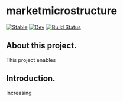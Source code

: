 # marketmicrostructure

[![Stable](https://img.shields.io/badge/docs-stable-blue.svg)](https://@ys-fr.github.io/marketmicrostructure.jl/stable)
[![Dev](https://img.shields.io/badge/docs-dev-blue.svg)](https://@ys-fr.github.io/marketmicrostructure.jl/dev)
[![Build Status](https://travis-ci.com/@ys-fr/marketmicrostructure.jl.svg?branch=master)](https://travis-ci.com/@ys-fr/marketmicrostructure.jl)

## About this project.
This project enables


## Introduction.
Increasing 